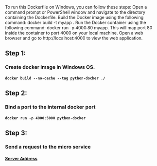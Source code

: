 To run this Dockerfile on Windows, you can follow these steps:
Open a command prompt or PowerShell window and navigate to the directory containing the Dockerfile.
Build the Docker image using the following command: docker build -t myapp .
Run the Docker container using the following command: docker run -p 4000:80 myapp. This will map port 80 inside the container to port 4000 on your local machine.
Open a web browser and go to http://localhost:4000 to view the web application.

## Step 1: 
### Create docker image in Windows OS.
#### ```docker build --no-cache --tag python-docker ./```

## Step 2:
 ### Bind a port to the internal docker port
 #### ```docker run -p 4000:5000 python-docker```

 ## Step 3:
 ### Send a request to the micro service
 #### [Server Address](http://127.0.0.1:4000)
